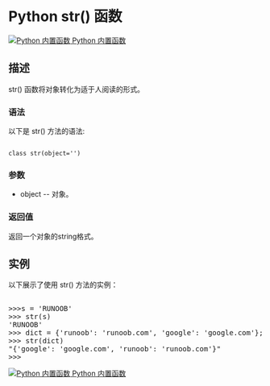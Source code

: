 Python  str() 函数
================

 [![Python 内置函数](../images/up.gif)
 Python 内置函数](python-built-in-functions.html)


  描述
--

 str() 函数将对象转化为适于人阅读的形式。

 ### 语法

 以下是 str() 方法的语法:

 
```

class str(object='')

```

 ### 参数

  * object -- 对象。
  ### 返回值

 返回一个对象的string格式。

  实例
--

  以下展示了使用 str() 方法的实例： 

  <pre>

>>>s = 'RUNOOB'
>>> str(s)
'RUNOOB'
>>> dict = {'runoob': 'runoob.com', 'google': 'google.com'};
>>> str(dict)
"{'google': 'google.com', 'runoob': 'runoob.com'}"
>>>
</pre>

 [![Python 内置函数](../images/up.gif)
 Python 内置函数](python-built-in-functions.html)


